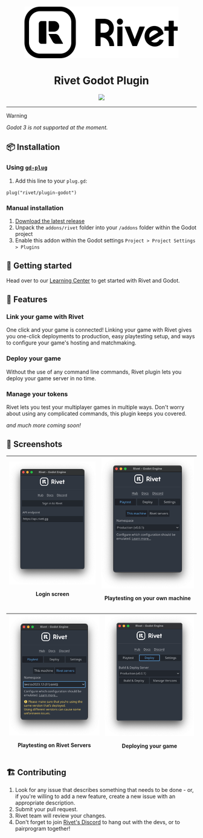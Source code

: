 <p align="center">
    <picture>
        <source media="(prefers-color-scheme: dark)" srcset="./addons/rivet/images/icon-text-white.svg">
        <img src="./addons/rivet/images/icon-text-black.svg">
    </picture>
</p>
<h1 align="center">Rivet Godot Plugin</h1>
<p align="center">
    <a href="https://rivet.gg/discord"><img src="https://img.shields.io/discord/822914074136018994"></a>
</p>

---

> [!WARNING]
> _Godot 3 is not supported at the moment._


## 📦 Installation
### Using [`gd-plug`](https://github.com/imjp94/gd-plug)

1. Add this line to your `plug.gd`:
```gdscript
plug("rivet/plugin-godot")
```

### Manual installation
1. [Download the latest release](https://github.com/rivet-gg/plugin-godot/releases/latest)
2. Unpack the `addons/rivet` folder into your `/addons` folder within the Godot project
3. Enable this addon within the Godot settings `Project > Project Settings > Plugins`

## 🚀 Getting started
Head over to our [Learning Center](https://rivet.gg/learn/godot) to get started with Rivet and Godot.  

## 🧐 Features
### Link your game with Rivet
One click and your game is connected! Linking your game with Rivet gives you one-click deployments to production, easy playtesting setup, and ways to configure your game's hosting and matchmaking.  

### Deploy your game
Without the use of any command line commands, Rivet plugin lets you deploy your game server in no time.

### Manage your tokens
Rivet lets you test your multiplayer games in multiple ways. Don't worry about using any complicated commands, this plugin keeps you covered.

_and much more coming soon!_


## 📸 Screenshots
|![Screenshot](./media/login-screen.png)<p align="center">Login screen</p>|![Screenshot](./media/local-playtest-tab.png)<p align="center">Playtesting on your own machine</p>|
|---|---|

|![Screenshot](./media/remote-playtest-tab.png)<p align="center">Playtesting on Rivet Servers</p>|![Screenshot](./media/deploy-tab.png)<p  align="center">Deploying your game</p>|
|---|---|

## 🏗️ Contributing
1. Look for any issue that describes something that needs to be done - or, if you're willing to add a new feature, create a new issue with an appropriate description.
2. Submit your pull request.
3. Rivet team will review your changes.
4. Don't forget to join [Rivet's Discord](https://rivet.gg/discord) to hang out with the devs, or to pairprogram together!


